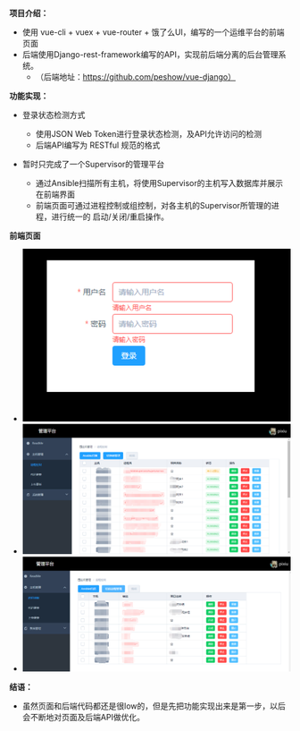 **项目介绍：**
* 使用 vue-cli + vuex + vue-router + 饿了么UI，编写的一个运维平台的前端页面
* 后端使用Django-rest-framework编写的API，实现前后端分离的后台管理系统。
  * （后端地址：https://github.com/peshow/vue-django）

**功能实现：**

* 登录状态检测方式
  - 使用JSON Web Token进行登录状态检测，及API允许访问的检测 
  - 后端API编写为 RESTful 规范的格式

* 暂时只完成了一个Supervisor的管理平台
  - 通过Ansible扫描所有主机，将使用Supervisor的主机写入数据库并展示在前端界面
  - 前端页面可通过进程控制或组控制，对各主机的Supervisor所管理的进程，进行统一的 启动/关闭/重启操作。


**前端页面**
* ![Alt text](https://github.com/peshow/vue-manager/blob/master/png/login.png)
* ![Alt text](https://github.com/peshow/vue-manager/blob/master/png/proc_manager.png)
* ![Alt text](https://github.com/peshow/vue-manager/blob/master/png/group_manager.png)

**结语：**
* 虽然页面和后端代码都还是很low的，但是先把功能实现出来是第一步，以后会不断地对页面及后端API做优化。

